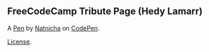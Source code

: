FreeCodeCamp Tribute Page (Hedy Lamarr)
---------------------------------------


A [Pen](https://codepen.io/natnicha/pen/YzemRwX) by [Natnicha](https://codepen.io/natnicha) on [CodePen](https://codepen.io).

[License](https://codepen.io/license/pen/YzemRwX).
